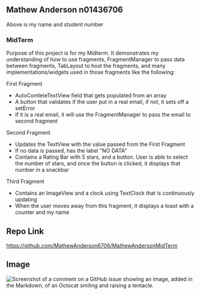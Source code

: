 ## Mathew Anderson n01436706

Above is my name and student number

### MidTerm

Purpose of this project is for my Midterm.  It demonstrates my understanding of how to use fragments, FragmentManager to pass data between fragments,
TabLayout to host the fragments, and many implementations/widgets used in those fragments like the following:

First Fragment
- AutoComleteTextView field that gets populated from an array
- A button that validates if the user put in a real email, if not, it sets off a setError
- If it is a real email, it will use the FragmentManager to pass the email to second fragment

Second Fragment
- Updates the TextView with the value passed from the First Fragment
- If no data is passed, has the label "NO DATA"
- Contains a Rating Bar with 5 stars, and a button.  User is able to select the number of stars, and once the button is clicked, it displays that number in a snackbar

Third Fragment
- Contains an ImageView and a clock using TextClock that is continuously updating
- When the user moves away from this fragment, it displays a toast with a counter and my name


## Repo Link

https://github.com/MathewAnderson6706/MathewAndersonMidTerm

## Image

![Screenshot of a comment on a GitHub issue showing an image, added in the Markdown, of an Octocat smiling and raising a tentacle.](https://myoctocat.com/assets/images/base-octocat.svg)
